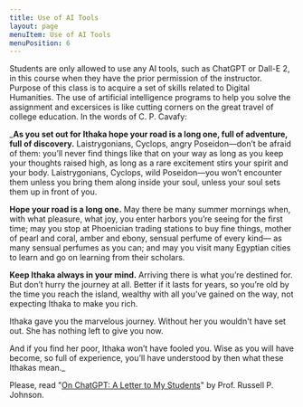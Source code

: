 ```yaml
---
title: Use of AI Tools
layout: page
menuItem: Use of AI Tools
menuPosition: 6
---
```


Students are only allowed to use any AI tools, such as ChatGPT or Dall-E 2, in this course when they have the prior permission of the instructor. Purpose of this class is to acquire a set of skills related to Digital Humanities. The use of artificial intelligence programs to help you solve the assignment and excersices is like cutting corners on the great travel of college education. In the words of C. P. Cavafy:

_**As you set out for Ithaka
hope your road is a long one,
full of adventure, full of discovery.**
Laistrygonians, Cyclops,
angry Poseidon—don’t be afraid of them:
you’ll never find things like that on your way
as long as you keep your thoughts raised high,
as long as a rare excitement
stirs your spirit and your body.
Laistrygonians, Cyclops,
wild Poseidon—you won’t encounter them
unless you bring them along inside your soul,
unless your soul sets them up in front of you.

**Hope your road is a long one.**
May there be many summer mornings when,
with what pleasure, what joy,
you enter harbors you’re seeing for the first time;
may you stop at Phoenician trading stations
to buy fine things,
mother of pearl and coral, amber and ebony,
sensual perfume of every kind—
as many sensual perfumes as you can;
and may you visit many Egyptian cities
to learn and go on learning from their scholars.

**Keep Ithaka always in your mind.**
Arriving there is what you’re destined for.
But don’t hurry the journey at all.
Better if it lasts for years,
so you’re old by the time you reach the island,
wealthy with all you’ve gained on the way,
not expecting Ithaka to make you rich.

Ithaka gave you the marvelous journey.
Without her you wouldn't have set out.
She has nothing left to give you now.

And if you find her poor, Ithaka won’t have fooled you.
Wise as you will have become, so full of experience,
you’ll have understood by then what these Ithakas mean._

Please, read "[On ChatGPT: A Letter to My Students](https://divinity.uchicago.edu/sightings/articles/chatgpt-letter-my-students)" by Prof. Russell P. Johnson.